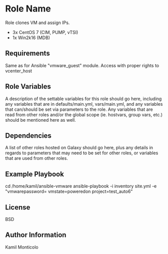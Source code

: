Role Name
=========

Role clones VM and assign IPs.
- 3x CentOS 7 (CIM, PUMP, vTSI)
- 1x Win2k16 (MDB)

Requirements
------------

Same as for Ansible "vmware_guest" module.
Access with proper rights to vcenter_host

Role Variables
--------------

A description of the settable variables for this role should go here, including any variables that are in defaults/main.yml, vars/main.yml, and any variables that can/should be set via parameters to the role. Any variables that are read from other roles and/or the global scope (ie. hostvars, group vars, etc.) should be mentioned here as well.

Dependencies
------------

A list of other roles hosted on Galaxy should go here, plus any details in regards to parameters that may need to be set for other roles, or variables that are used from other roles.

Example Playbook
----------------

cd /home/kamil/ansible-vmware
ansible-playbook -i inventory site.yml -e "vmwarepassword=<password> vmstate=poweredon project=test_auto6"


License
-------

BSD

Author Information
------------------

Kamil Monticolo
